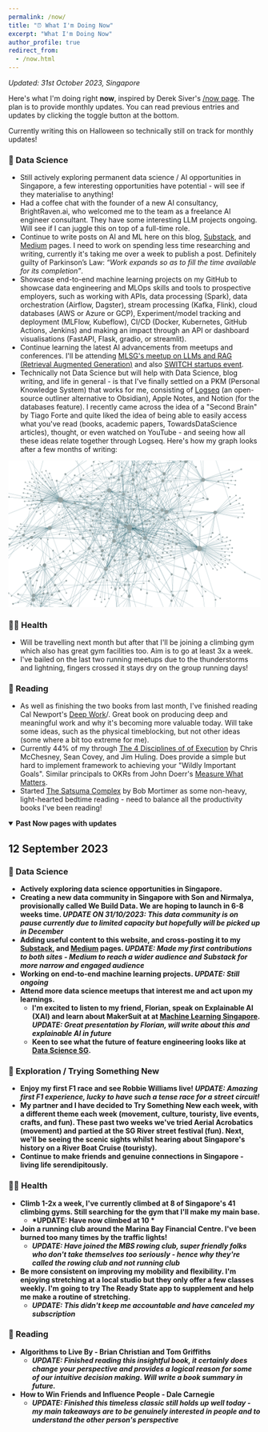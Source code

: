 ```yaml
---
permalink: /now/
title: "⏰ What I'm Doing Now"
excerpt: "What I'm Doing Now"
author_profile: true
redirect_from: 
  - /now.html
---
```


*Updated: 31st October 2023, Singapore*

Here's what I'm doing right **now**, inspired by Derek Siver's [/now page](https://nownownow.com/about). The plan is to provide monthly updates. You can read previous entries and updates by clicking the toggle button at the bottom.

Currently writing this on Halloween so technically still on track for monthly updates! 

### 🧠 Data Science
* Still actively exploring permanent data science / AI opportunities in Singapore, a few interesting opportunities have potential - will see if they materialise to anything!
* Had a coffee chat with the founder of a new AI consultancy, BrightRaven.ai, who welcomed me to the team as a freelance AI engineer consultant. They have some interesting LLM projects ongoing. Will see if I can juggle this on top of a full-time role.
* Continue to write posts on AI and ML here on this blog, [Substack](https://vincelam.substack.com/), and [Medium](https://medium.com/@vince-lam) pages. I need to work on spending less time researching and writing, currently it's taking me over a week to publish a post. Definitely guilty of Parkinson’s Law: *“Work expands so as to fill the time available for its completion”*.
* Showcase end-to-end machine learning projects on my GitHub to showcase data engineering and MLOps skills and tools to prospective employers, such as working with APIs, data processing (Spark), data orchestration (Airflow, Dagster), stream processing (Kafka, Flink), cloud databases (AWS or Azure or GCP), Experiment/model tracking and deployment (MLFlow, Kubeflow), CI/CD (Docker, Kubernetes, GitHub Actions, Jenkins) and making an impact through an API or dashboard visualisations (FastAPI, Flask, gradio, or streamlit).
* Continue learning the latest AI advancements from meetups and conferences. I'll be attending [MLSG's meetup on LLMs and RAG (Retrieval Augmented Generation)](https://www.meetup.com/machine-learning-singapore/events/296955937) and also [SWITCH startups event](https://2023.switchsg.org/).
* Technically not Data Science but will help with Data Science, blog writing, and life in general - is that I've finally settled on a PKM (Personal Knowledge System) that works for me, consisting of [Logseq](https://logseq.com/) (an open-source outliner alternative to Obsidian), Apple Notes, and Notion (for the databases feature). I recently came across the idea of a "Second Brain" by Tiago Forte and quite liked the idea of being able to easily access what you've read (books, academic papers, TowardsDataScience articles), thought, or even watched on YouTube - and seeing how all these ideas relate together through Logseq. Here's how my graph looks after a few months of writing:

![Logseq graph connection](/images/blog/2023-10-logseq-graph.png)

### 🏃‍♂️ Health
* Will be travelling next month but after that I'll be joining a climbing gym which also has great gym facilities too. Aim is to go at least 3x a week.
* I've bailed on the last two running meetups due to the thunderstorms and lightning, fingers crossed it stays dry on the group running days!

### 📖 Reading
* As well as finishing the two books from last month, I've finished reading Cal Newport's [Deep Work](https://www.goodreads.com/book/show/25744928-deep-work)/. Great book on producing deep and meaningful work and why it's becoming more valuable today. Will take some ideas, such as the physical timeblocking, but not other ideas (some where a bit too extreme for me).
* Currently 44% of my through [The 4 Disciplines of of Execution](https://www.goodreads.com/book/show/13260184-the-4-disciplines-of-execution) by Chris McChesney, Sean Covey, and Jim Huling. Does provide a simple but hard to implement framework to achieving your "Wildly Important Goals". Similar principals to OKRs from John Doerr's [Measure What Matters](https://www.goodreads.com/en/book/show/39286958).
* Started [The Satsuma Complex](https://www.goodreads.com/en/book/show/61401116) by Bob Mortimer as some non-heavy, light-hearted bedtime reading - need to balance all the productivity books I've been reading!

<details open>
  <summary><b>Past Now pages with updates</summary>

  ## 12 September 2023

  ### 🧠 Data Science
* Actively exploring data science opportunities in Singapore.  
* Creating a new data community in Singapore with Son and Nirmalya, provisionally called **We Build Data**. We are hoping to launch in 6-8 weeks time. *UPDATE ON 31/10/2023: This data community is on pause currently due to limited capacity but hopefully will be picked up in December*
* Adding useful content to this website, and cross-posting it to my [Substack](https://vincelam.substack.com/), and [Medium](https://medium.com/@vince-lam) pages. *UPDATE: Made my first contributions to both sites - Medium to reach a wider audience and Substack for more narrow and engaged audience*
* Working on end-to-end machine learning projects. *UPDATE: Still ongoing*
* Attend more data science meetups that interest me and act upon my learnings.
    * I'm excited to listen to my friend, Florian, speak on Explainable AI (XAI)  and learn about MakerSuit at at [Machine Learning Singapore](https://www.meetup.com/machine-learning-singapore/events/295882713/). *UPDATE: Great presentation by Florian, will write about this and explainable AI in future*
    * Keen to see what the future of feature engineering looks like at [Data Science SG](https://www.meetup.com/datascience-sg-singapore/events/295898232/).

### 👶 Exploration / Trying Something New
* Enjoy my first F1 race and see Robbie Williams live! *UPDATE: Amazing first F1 experience, lucky to have such a tense race for a street circuit!*
* My partner and I have decided to **Try Something New** each week, with a different theme each week (movement, culture, touristy, live events, crafts, and fun). These past two weeks we've tried Aerial Acrobatics (movement) and partied at the SG River street festival (fun). Next, we'll be seeing the scenic sights whilst hearing about Singapore's history on a River Boat Cruise (touristy).
* Continue to make friends and genuine connections in Singapore - living life serendipitously. 

### 🏃‍♂️ Health
* Climb 1-2x a week, I've currently climbed at 8 of Singapore's 41 climbing gyms. Still searching for the gym that I'll make my main base.
  * *UPDATE: Have now climbed at 10 *
* Join a running club around the Marina Bay Financial Centre. I've been burned too many times by the traffic lights! 
  * *UPDATE: Have joined the MBS rowing club, super friendly folks who don't take themselves too seriously - hence why they're called the rowing club and not running club*
* Be more consistent on improving my mobility and flexibility. I'm enjoying stretching at a local studio but they only offer a few classes weekly. I'm going to try The Ready State app to supplement and help me make a routine of stretching. 
  * *UPDATE: This didn't keep me accountable and have canceled my subscription*

### 📖 Reading
* Algorithms to Live By - Brian Christian and Tom Griffiths 
  * *UPDATE: Finished reading this insightful book, it certainly does change your perspective and provides a logical reason for some of our intuitive decision making. Will write a book summary in future.*
* How to Win Friends and Influence People - Dale Carnegie 
  * *UPDATE: Finished this timeless classic still holds up well today - my main takeaways are to be genuinely interested in people and to understand the other person's perspective*
</details>